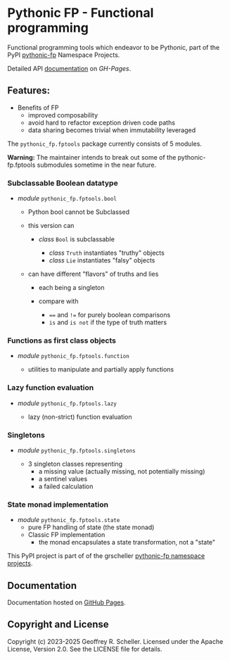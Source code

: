 # Pythonic FP - Functional programming

Functional programming tools which endeavor to be Pythonic, part of the
PyPI
[pythonic-fp](https://github.com/grscheller/pythonic-fp/blob/main/README.rst)
Namespace Projects.

Detailed API
[documentation](https://grscheller.github.io/pythonic-fp/maintained/fptools)
on *GH-Pages*.

## Features:

- Benefits of FP
  - improved composability
  - avoid hard to refactor exception driven code paths
  - data sharing becomes trivial when immutability leveraged

The `pythonic_fp.fptools` package currently consists of 5 modules.

**Warning:** The maintainer intends to break out some of the pythonic-fp.fptools
submodules sometime in the near future.

### Subclassable Boolean datatype

- *module* `pythonic_fp.fptools.bool`

  - Python bool cannot be Subclassed
  - this version can

    - *class* `Bool` is subclassable

      - *class* `Truth` instantiates "truthy" objects 
      - *class* `Lie` instantiates "falsy" objects 

  - can have different "flavors" of truths and lies

    - each being a singleton
    - compare with

      - `==` and `!=` for purely boolean comparisons
      - `is` and `is not` if the type of truth matters

### Functions as first class objects

  - *module* `pythonic_fp.fptools.function`

    - utilities to manipulate and partially apply functions

### Lazy function evaluation

- *module* `pythonic_fp.fptools.lazy`

  - lazy (non-strict) function evaluation

### Singletons

- *module* `pythonic_fp.fptools.singletons`

  - 3 singleton classes representing
    - a missing value (actually missing, not potentially missing)
    - a sentinel values
    - a failed calculation

### State monad implementation

- *module* `pythonic_fp.fptools.state`
  - pure FP handling of state (the state monad)
  - Classic FP implementation
    - the monad encapsulates a state transformation, not a "state"

This PyPI project is part of of the grscheller
[pythonic-fp namespace projects](https://grscheller.github.io/pythonic-fp/).

## Documentation

Documentation hosted on
[GitHub Pages](https://grscheller.github.io/pythonic-fp-fptools/).

## Copyright and License

Copyright (c) 2023-2025 Geoffrey R. Scheller. Licensed under the Apache
License, Version 2.0. See the LICENSE file for details.
